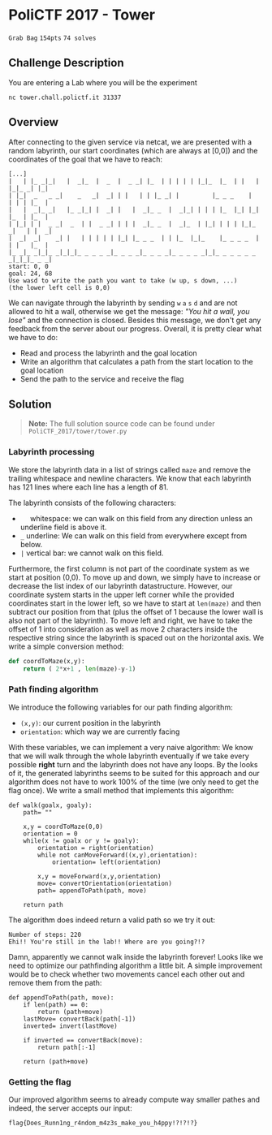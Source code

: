 # PoliCTF 2017 - **Tower**
`Grab Bag` `154pts` `74 solves`


## Challenge Description
You are entering a Lab where you will be the experiment

`nc tower.chall.polictf.it 31337`


## Overview
After connecting to the given service via netcat, we are presented with a random labyrinth, our start coordinates (which are always at [0,0]) and the coordinates of the goal that we have to reach:
```
[...]
|   | |_ _|_|   |  _|_  |  _  |  _ _| |_  | | | | | |_|_  |_  | |   | |_|_ _| |_| 
| |_|  _   _ _|    _   _|  _| | |   | | |_ _| |         |_ _ _    |   | | | |_  | 
|   |  _|_ _|   |_ _|_| |  _| |   |  _|_ _  |  _|_| | | | |_  |_| |_| |_  | |_  | 
| |_| | |  _ _|  _  | |  _ _| | | |  _|_ _  |  _|_  | |_| | | | |_|_ _|   | |  _| 
|  _|  _|    _| |   | | | | | |_| |_ _ _  | | |_  |_|_    |_ _ _ _  | | |   |_  | 
|_ _|_ _|_|_ _|_|_|_ _ _ _ _|_ _ _ _|_ _ _ _|_ _ _ _ _|_|_ _ _ _ _ _ _|_|_|_ _ _| 
start: 0, 0
goal: 24, 68
Use wasd to write the path you want to take (w up, s down, ...)
(the lower left cell is 0,0)
```
We can navigate through the labyrinth by sending `w` `a` `s` `d` and are not allowed to hit a wall, otherwise we get the message: _"You hit a wall, you lose"_ and the connection is closed. Besides this message, we don't get any feedback from the server about our progress. Overall, it is pretty clear what we have to do:
* Read and process the labyrinth and the goal location
* Write an algorithm that calculates a path from the start location to the goal location
* Send the path to the service and receive the flag


## Solution
> **Note:** The full solution source code can be found under `PoliCTF_2017/tower/tower.py`

### Labyrinth processing
We store the labyrinth data in a list of strings called `maze` and remove the trailing whitespace and newline characters. We know that each labyrinth has 121 lines where each line has a length of 81. 

The labyrinth consists of the following characters:   
* ` ` &nbsp; whitespace: we can walk on this field from any direction unless an underline field is above it.
* `_` underline: We can walk on this field from everywhere except from below.
* `|` vertical bar: we cannot walk on this field.

Furthermore, the first column is not part of the coordinate system as we start at position (0,0). To move up and down, we simply have to increase or decrease the list index of our labyrinth datastructure. However, our coordinate system starts in the upper left corner while the provided coordinates start in the lower left, so we have to start at `len(maze)` and then subtract our position from that (plus the offset of 1 because the lower wall is also not part of the labyrinth). To move left and right, we have to take the offset of 1 into consideration as well as move 2 characters inside the respective string since the labyrinth is spaced out on the horizontal axis. We write a simple conversion method:
```Python
def coordToMaze(x,y):
    return ( 2*x+1 , len(maze)-y-1)
```

### Path finding algorithm
We introduce the following variables for our path finding algorithm:
* `(x,y)`: our current position in the labyrinth
* `orientation`: which way we are currently facing

With these variables, we can implement a very naive algorithm: We know that we will walk through the whole labyrinth eventually if we take every possible **right** turn and the labyrinth does not have any loops. By the looks of it, the generated labyrinths seems to be suited for this approach and our algorithm does not have to work 100% of the time (we only need to get the flag once). We write a small method that implements this algorithm:
```
def walk(goalx, goaly):
    path= ""
    
    x,y = coordToMaze(0,0)
    orientation = 0
    while(x != goalx or y != goaly):
        orientation = right(orientation)
        while not canMoveForward((x,y),orientation):
            orientation= left(orientation)
            
        x,y = moveForward(x,y,orientation)
        move= convertOrientation(orientation)
        path= appendToPath(path, move)

    return path
```

The algorithm does indeed return a valid path so we try it out:

```
Number of steps: 220
Ehi!! You're still in the lab!! Where are you going?!?
```
Damn, apparently we cannot walk inside the labyrinth forever! Looks like we need to optimize our pathfinding algorithm a little bit. A simple improvement would be to check whether two movements cancel each other out and remove them from the path:

```
def appendToPath(path, move):
    if len(path) == 0:
        return (path+move)
    lastMove= convertBack(path[-1])
    inverted= invert(lastMove)
    
    if inverted == convertBack(move):
        return path[:-1]
    
    return (path+move)
```


### Getting the flag

Our improved algorithm seems to already compute way smaller pathes and indeed, the server accepts our input:

```
flag{Does_Runn1ng_r4ndom_m4z3s_make_you_h4ppy!?!?!?}
```
